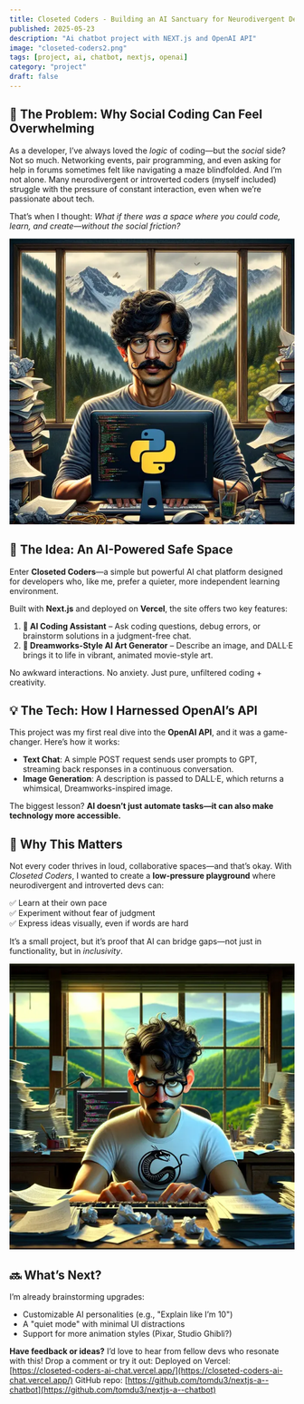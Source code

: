 ```yaml
---
title: Closeted Coders - Building an AI Sanctuary for Neurodivergent Developers 🏠💻
published: 2025-05-23
description: "Ai chatbot project with NEXT.js and OpenAI API"
image: "closeted-coders2.png"
tags: [project, ai, chatbot, nextjs, openai]
category: "project"
draft: false
---
```


## 🔹 The Problem: Why Social Coding Can Feel Overwhelming

As a developer, I’ve always loved the _logic_ of coding—but the _social_ side? Not so much. Networking events, pair programming, and even asking for help in forums sometimes felt like navigating a maze blindfolded. And I’m not alone. Many neurodivergent or introverted coders (myself included) struggle with the pressure of constant interaction, even when we’re passionate about tech.

That’s when I thought: _What if there was a space where you could code, learn, and create—without the social friction?_

![Closeted Coders](me1.webp)

## 🚀 The Idea: An AI-Powered Safe Space

Enter **Closeted Coders**—a simple but powerful AI chat platform designed for developers who, like me, prefer a quieter, more independent learning environment.

Built with **Next.js** and deployed on **Vercel**, the site offers two key features:

1. **🤖 AI Coding Assistant** – Ask coding questions, debug errors, or brainstorm solutions in a judgment-free chat.
2. **🎨 Dreamworks-Style AI Art Generator** – Describe an image, and DALL·E brings it to life in vibrant, animated movie-style art.

No awkward interactions. No anxiety. Just pure, unfiltered coding + creativity.

## 💡 The Tech: How I Harnessed OpenAI’s API

This project was my first real dive into the **OpenAI API**, and it was a game-changer. Here’s how it works:

- **Text Chat**: A simple POST request sends user prompts to GPT, streaming back responses in a continuous conversation.
- **Image Generation**: A description is passed to DALL·E, which returns a whimsical, Dreamworks-inspired image.

The biggest lesson? **AI doesn’t just automate tasks—it can also make technology more accessible.**

## 🌱 Why This Matters

Not every coder thrives in loud, collaborative spaces—and that’s okay. With _Closeted Coders_, I wanted to create a **low-pressure playground** where neurodivergent and introverted devs can:

✅ Learn at their own pace  
✅ Experiment without fear of judgment  
✅ Express ideas visually, even if words are hard

It’s a small project, but it’s proof that AI can bridge gaps—not just in functionality, but in _inclusivity_.

![Closeted Coders](me2.webp)

## 🔜 What’s Next?

I’m already brainstorming upgrades:

- Customizable AI personalities (e.g., "Explain like I’m 10")
- A "quiet mode" with minimal UI distractions
- Support for more animation styles (Pixar, Studio Ghibli?)

**Have feedback or ideas?** I’d love to hear from fellow devs who resonate with this! Drop a comment or try it out:
Deployed on Vercel: [https://closeted-coders-ai-chat.vercel.app/](https://closeted-coders-ai-chat.vercel.app/)
GitHub repo: [https://github.com/tomdu3/nextjs-a--chatbot](https://github.com/tomdu3/nextjs-a--chatbot)

